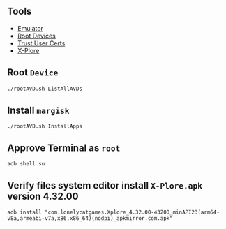 ## Tools
- [Emulator](https://developer.android.com/studio)
- [Root Devices](https://github.com/newbit1/rootAVD)
- [Trust User Certs](https://github.com/NVISOsecurity/MagiskTrustUserCerts)
- [X-Plore](https://www.apkmirror.com/apk/lonely-cat-games/x-plore-file-manager/x-plore-file-manager-4-32-00-release/x-plore-file-manager-4-32-00-android-apk-download/)

## Root `Device`
```bash
./rootAVD.sh ListAllAVDs
```

## Install `margisk`
```shell
./rootAVD.sh InstallApps
```

## Approve Terminal as `root`
```shell
adb shell su
```

## Verify files system editor install `X-Plore.apk` version 4.32.00

```shell
adb install "com.lonelycatgames.Xplore_4.32.00-43200_minAPI23(arm64-v8a,armeabi-v7a,x86,x86_64)(nodpi)_apkmirror.com.apk"
```
